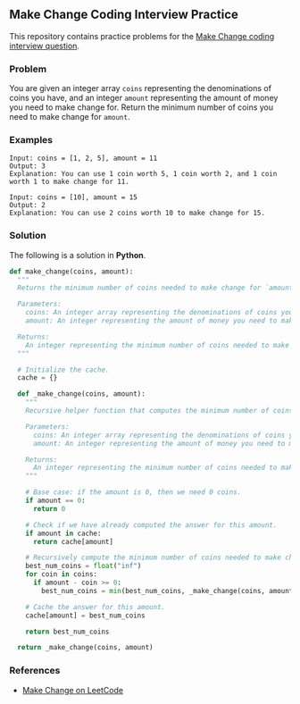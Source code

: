 ## Make Change Coding Interview Practice

This repository contains practice problems for the [Make Change coding interview question](https://leetcode.com/problems/make-change/).

### Problem

You are given an integer array `coins` representing the denominations of coins you have, and an integer `amount` representing the amount of money you need to make change for. Return the minimum number of coins you need to make change for `amount`.

### Examples

```
Input: coins = [1, 2, 5], amount = 11
Output: 3
Explanation: You can use 1 coin worth 5, 1 coin worth 2, and 1 coin worth 1 to make change for 11.
```

```
Input: coins = [10], amount = 15
Output: 2
Explanation: You can use 2 coins worth 10 to make change for 15.
```

### Solution

The following is a solution in **Python**.

```python
def make_change(coins, amount):
  """
  Returns the minimum number of coins needed to make change for `amount`.

  Parameters:
    coins: An integer array representing the denominations of coins you have.
    amount: An integer representing the amount of money you need to make change for.

  Returns:
    An integer representing the minimum number of coins needed to make change for `amount`.
  """

  # Initialize the cache.
  cache = {}

  def _make_change(coins, amount):
    """
    Recursive helper function that computes the minimum number of coins needed to make change for `amount`.

    Parameters:
      coins: An integer array representing the denominations of coins you have.
      amount: An integer representing the amount of money you need to make change for.

    Returns:
      An integer representing the minimum number of coins needed to make change for `amount`.
    """

    # Base case: if the amount is 0, then we need 0 coins.
    if amount == 0:
      return 0

    # Check if we have already computed the answer for this amount.
    if amount in cache:
      return cache[amount]

    # Recursively compute the minimum number of coins needed to make change for `amount - 1`.
    best_num_coins = float("inf")
    for coin in coins:
      if amount - coin >= 0:
        best_num_coins = min(best_num_coins, _make_change(coins, amount - coin) + 1)

    # Cache the answer for this amount.
    cache[amount] = best_num_coins

    return best_num_coins

  return _make_change(coins, amount)
```

### References

* [Make Change on LeetCode](https://leetcode.com/problems/make-change/)